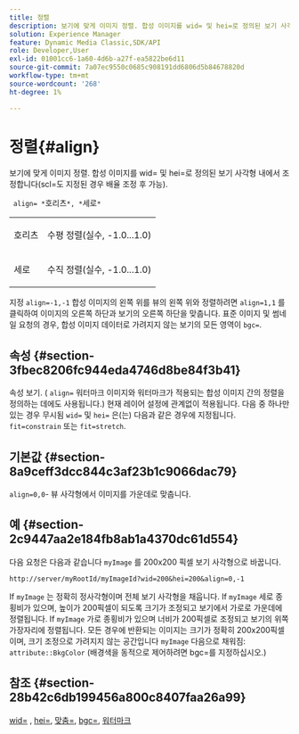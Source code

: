 ```yaml
---
title: 정렬
description: 보기에 맞게 이미지 정렬. 합성 이미지를 wid= 및 hei=로 정의된 보기 사각형 내에서 조정합니다(scl=도 지정된 경우 배율 조정 후 가능).
solution: Experience Manager
feature: Dynamic Media Classic,SDK/API
role: Developer,User
exl-id: 01001cc6-1a60-4d6b-a27f-ea5822be6d11
source-git-commit: 7a07ec9550c0685c908191dd6806d5b84678820d
workflow-type: tm+mt
source-wordcount: '268'
ht-degree: 1%

---
```


# 정렬{#align}

보기에 맞게 이미지 정렬. 합성 이미지를 wid= 및 hei=로 정의된 보기 사각형 내에서 조정합니다(scl=도 지정된 경우 배율 조정 후 가능).

` align= *`호리츠`*, *`세로`*`

<table id="simpletable_4CB26F72A56D4515B767C303F8E8A1CF"> 
 <tr class="strow"> 
  <td class="stentry"> <p> <span class="codeph"> <span class="varname"> 호리츠 </span> </span> </p> </td> 
  <td class="stentry"> <p>수평 정렬(실수, -1.0...1.0) </p> </td> 
 </tr> 
 <tr class="strow"> 
  <td class="stentry"> <p> <span class="codeph"> <span class="varname"> 세로 </span> </span> </p> </td> 
  <td class="stentry"> <p>수직 정렬(실수, -1.0...1.0) </p> </td> 
 </tr> 
</table>

지정 `align=-1,-1` 합성 이미지의 왼쪽 위를 뷰의 왼쪽 위와 정렬하려면 `align=1,1` 를 클릭하여 이미지의 오른쪽 하단과 보기의 오른쪽 하단을 맞춥니다. 표준 이미지 및 썸네일 요청의 경우, 합성 이미지 데이터로 가려지지 않는 보기의 모든 영역이 `bgc=`.

## 속성 {#section-3fbec8206fc944eda4746d8be84f3b41}

속성 보기. ( `align=` 워터마크 이미지와 워터마크가 적용되는 합성 이미지 간의 정렬을 정의하는 데에도 사용됩니다.) 현재 레이어 설정에 관계없이 적용됩니다. 다음 중 하나만 있는 경우 무시됨 `wid=` 및 `hei=` 은(는) 다음과 같은 경우에 지정됩니다. `fit=constrain` 또는 `fit=stretch`.

## 기본값 {#section-8a9ceff3dcc844c3af23b1c9066dac79}

`align=0,0`- 뷰 사각형에서 이미지를 가운데로 맞춥니다.

## 예 {#section-2c9447aa2e184fb8ab1a4370dc61d554}

다음 요청은 다음과 같습니다 `myImage` 를 200x200 픽셀 보기 사각형으로 바꿉니다.

`http://server/myRootId/myImageId?wid=200&hei=200&align=0,-1`

If `myImage` 는 정확히 정사각형이며 전체 보기 사각형을 채웁니다. If `myImage` 세로 종횡비가 있으며, 높이가 200픽셀이 되도록 크기가 조정되고 보기에서 가로로 가운데에 정렬됩니다. If `myImage` 가로 종횡비가 있으며 너비가 200픽셀로 조정되고 보기의 위쪽 가장자리에 정렬됩니다. 모든 경우에 반환되는 이미지는 크기가 정확히 200x200픽셀이며, 크기 조정으로 가려지지 않는 공간입니다 `myImage` 다음으로 채워짐: `attribute::BkgColor` (배경색을 동적으로 제어하려면 bgc=를 지정하십시오.)

## 참조 {#section-28b42c6db199456a800c8407faa26a99}

[wid=](../../../../../is-api/http-ref/image-serving-api-ref/c-http-protocol-reference/c-command-reference/r-is-http-wid.md#reference-bfeadcb67bf4485f851eb21345527e47) , [hei=](../../../../../is-api/http-ref/image-serving-api-ref/c-http-protocol-reference/c-command-reference/r-is-http-hei.md#reference-6d6f556ccc0e4b98a815e8a5c1944a96), [맞춤=](../../../../../is-api/http-ref/image-serving-api-ref/c-http-protocol-reference/c-command-reference/r-fit.md#reference-f11bff6d93d143d6b135de3a923bc989), [bgc=](../../../../../is-api/http-ref/image-serving-api-ref/c-http-protocol-reference/c-command-reference/r-bgc.md#reference-53376175f617446fbe5c69120f834b88), [워터마크](../../../../../is-api/http-ref/image-serving-api-ref/c-http-protocol-reference/c-syntax-and-features/r-watermarks.md#reference-35d2c3a2c98349b792921c6cb8e73832)
